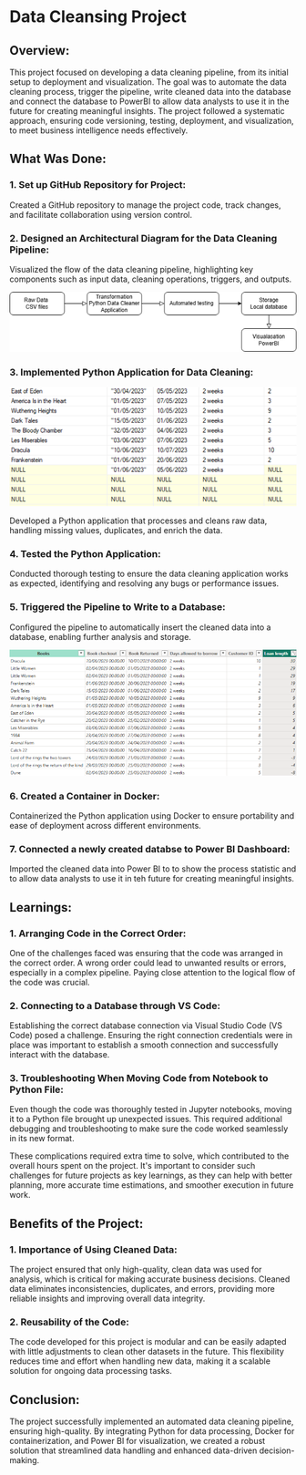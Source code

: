 # Data Cleansing Project

## Overview:

This project focused on developing a data cleaning pipeline, from its initial setup to deployment and visualization. The goal was to automate the data cleaning process, trigger the pipeline, write cleaned data into the database and connect the database to PowerBI to allow data analysts to use it in the future for creating meaningful insights. The project followed a systematic approach, ensuring code versioning, testing, deployment, and visualization, to meet business intelligence needs effectively.

## What Was Done:

### 1. Set up GitHub Repository for Project:
Created a GitHub repository to manage the project code, track changes, and facilitate collaboration using version control.

### 2. Designed an Architectural Diagram for the Data Cleaning Pipeline:
Visualized the flow of the data cleaning pipeline, highlighting key components such as input data, cleaning operations, triggers, and outputs.

![Diagramm](Architecture.png)

### 3. Implemented Python Application for Data Cleaning:

![example_data_before](image-1.png)

Developed a Python application that processes and cleans raw data, handling missing values, duplicates, and enrich the data.


### 4. Tested the Python Application:
Conducted thorough testing to ensure the data cleaning application works as expected, identifying and resolving any bugs or performance issues.

### 5. Triggered the Pipeline to Write to a Database:
Configured the pipeline to automatically insert the cleaned data into a database, enabling further analysis and storage.

![example_data](image.png)

### 6. Created a Container in Docker:
Containerized the Python application using Docker to ensure portability and ease of deployment across different environments.

### 7. Connected a newly created databse to Power BI Dashboard:
Imported the cleaned data into Power BI to to show the process statistic and to allow data analysts to use it in teh future for creating meaningful insights.

## Learnings:

### 1. Arranging Code in the Correct Order:

One of the challenges faced was ensuring that the code was arranged in the correct order. A wrong order could lead to unwanted results or errors, especially in a complex pipeline. Paying close attention to the logical flow of the code was crucial.

### 2. Connecting to a Database through VS Code:

Establishing the correct database connection via Visual Studio Code (VS Code) posed a challenge. Ensuring the right connection credentials were in place was important to establish a smooth connection and successfully interact with the database.

### 3. Troubleshooting When Moving Code from Notebook to Python File:

Even though the code was thoroughly tested in Jupyter notebooks, moving it to a Python file brought up unexpected issues. This required additional debugging and troubleshooting to make sure the code worked seamlessly in its new format.

These complications required extra time to solve, which contributed to the overall hours spent on the project. It's important to consider such challenges for future projects as key learnings, as they can help with better planning, more accurate time estimations, and smoother execution in future work.

## Benefits of the Project:

### 1. Importance of Using Cleaned Data:

The project ensured that only high-quality, clean data was used for analysis, which is critical for making accurate business decisions. Cleaned data eliminates inconsistencies, duplicates, and errors, providing more reliable insights and improving overall data integrity.

### 2. Reusability of the Code:

The code developed for this project is modular and can be easily adapted with little adjustments to clean other datasets in the future. This flexibility reduces time and effort when handling new data, making it a scalable solution for ongoing data processing tasks.

## Conclusion:

The project successfully implemented an automated data cleaning pipeline, ensuring high-quality. By integrating Python for data processing, Docker for containerization, and Power BI for visualization, we created a robust solution that streamlined data handling and enhanced data-driven decision-making.

